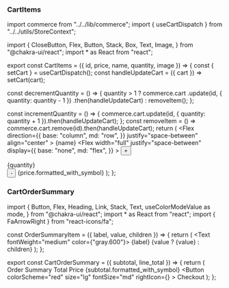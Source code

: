 ### CartItems

import commerce from "../../lib/commerce";
import { useCartDispatch } from "../../utils/StoreContext";

import {
  CloseButton,
  Flex,
  Button,
  Stack,
  Box,
  Text,
  Image,
} from "@chakra-ui/react";
import * as React from "react";

export const CartItems = ({ id, price, name, quantity, image }) => {
  const { setCart } = useCartDispatch();
  const handleUpdateCart = ({ cart }) => setCart(cart);

  const decrementQuantity = () => {
    quantity > 1
      ? commerce.cart
          .update(id, { quantity: quantity - 1 })
          .then(handleUpdateCart)
      : removeItem();
  };

  const incrementQuantity = () => {
    commerce.cart.update(id, { quantity: quantity + 1 }).then(handleUpdateCart);
  };
  const removeItem = () => commerce.cart.remove(id).then(handleUpdateCart);
  return (
    <Flex
      direction={{
        base: "column",
        md: "row",
      }}
      justify="space-between"
      align="center"
    >
      <Stack direction="row" spacing="5" width="full">
        <Box pt="4">
          <Stack spacing="6px">
            <Text fontWeight="medium">{name}</Text>
          </Stack>
        </Box>
      </Stack>
      <Flex
        width="full"
        justify="space-between"
        display={{
          base: "none",
          md: "flex",
        }}
      >
        <Flex
          height="35px"
          width="110px"
          color="rgb(106, 106, 106)"
          border="1px solid rgb(221, 220, 226)"
          justifyContent="space-between"
          alignItems="center"
        >
          <Button onClick={incrementQuantity} variant="ghost">
            +
          </Button>
          <div>{quantity}</div>
          <Button onClick={decrementQuantity} variant="ghost">
            -
          </Button>
        </Flex>
        <Text
          as="span"
          fontWeight="medium"
          color="gray.700"
          textDecoration="none"
        >
          {price.formatted_with_symbol}
        </Text>
        <CloseButton onClick={removeItem} />
      </Flex>
    </Flex>
  );
};


### CartOrderSummary 

import {
  Button,
  Flex,
  Heading,
  Link,
  Stack,
  Text,
  useColorModeValue as mode,
} from "@chakra-ui/react";
import * as React from "react";
import { FaArrowRight } from "react-icons/fa";

const OrderSummaryItem = ({ label, value, children }) => {
  return (
    <Flex justify="space-between" fontSize="sm">
      <Text fontWeight="medium" color={"gray.600"}>
        {label}
      </Text>
      {value ? <Text fontWeight="medium">{value}</Text> : children}
    </Flex>
  );
};

export const CartOrderSummary = ({ subtotal, line_total }) => {
  return (
    <Stack spacing="8" borderWidth="1px" rounded="lg" padding="8" width="full">
      <Heading size="md">Order Summary</Heading>
      <Stack spacing="6">
        <OrderSummaryItem
          label="Subtotal"
          value={subtotal.formatted_with_symbol}
        />
        <Flex justify="space-between">
          <Text fontSize="lg" fontWeight="semibold">
            Total Price
          </Text>
          <Text fontSize="xl" fontWeight="extrabold">
            {subtotal.formatted_with_symbol}
          </Text>
        </Flex>
        <OrderSummaryItem label="Shipping & taxes calculated at checkout"></OrderSummaryItem>
      </Stack>
      <Button
        colorScheme="red"
        size="lg"
        fontSize="md"
        rightIcon={<FaArrowRight />}
      >
        Checkout
      </Button>
    </Stack>
  );
};
